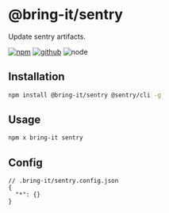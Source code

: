 # @bring-it/sentry

Update sentry artifacts.

[![npm][npm-badge]][npm-url]
[![github][github-badge]][github-url]
![node][node-badge]

[npm-url]: https://www.npmjs.com/package/@bring-it/sentry
[npm-badge]: https://img.shields.io/npm/v/@bring-it/sentry.svg?style=flat-square&logo=npm
[github-url]: https://github.com/airkro/bring-it/tree/master/packages/sentry
[github-badge]: https://img.shields.io/npm/l/@bring-it/sentry.svg?style=flat-square&colorB=blue&logo=github
[node-badge]: https://img.shields.io/node/v/@bring-it/sentry.svg?style=flat-square&colorB=green&logo=node.js

## Installation

```bash
npm install @bring-it/sentry @sentry/cli -g
```

## Usage

```bash
npm x bring-it sentry
```

## Config

```jsonc
// .bring-it/sentry.config.json
{
  "*": {}
}
```
